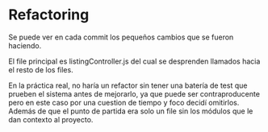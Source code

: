 # Refactoring
Se puede ver en cada commit los pequeños cambios que se fueron haciendo.

El file principal es listingController.js del cual se desprenden llamados hacia el resto de los files.

En la práctica real, no haría un refactor sin tener una batería de test que prueben el sistema antes de mejorarlo, ya que puede ser contraproducente pero en este caso por una cuestion de tiempo y foco decidí omitirlos. Además de que el punto de partida era solo un file sin los módulos que le dan contexto al proyecto.
